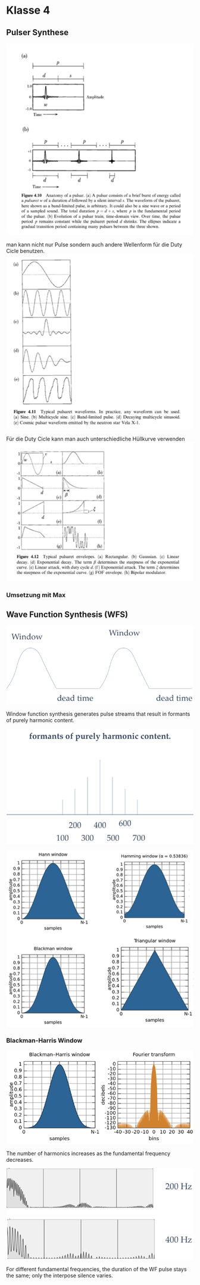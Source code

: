 # Klasse 4

## Pulser Synthese

![](k4/img/pulser.png)

man kann nicht nur Pulse sondern auch andere Wellenform für die Duty Cicle benutzen.
![](k4/img/various.png)

Für die Duty Cicle kann man auch unterschiedliche Hüllkurve verwenden
![](k4/img/env.png)

### Umsetzung mit Max

## Wave Function Synthesis (WFS)

![](k4/img/wfs.png)

Window function synthesis generates pulse streams that result in formants of purely harmonic content.

![](k4/img/pureformant.png)


![](k4/img/window.png)

### Blackman-Harris Window
![](k4/img/blackman.png)

The number of harmonics increases as the fundamental frequency decreases.

![](k4/img/wfs_spectrum.png)

For different fundamental frequencies, the duration of the WF pulse stays the same; only the interpose silence varies.


